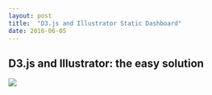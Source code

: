 ```yaml
---
layout: post
title:  "D3.js and Illustrator Static Dashboard"
date: 2016-06-05
---
```


<h2>D3.js and Illustrator: the easy solution</h2>
<img src="/_includes/d3_dash">
